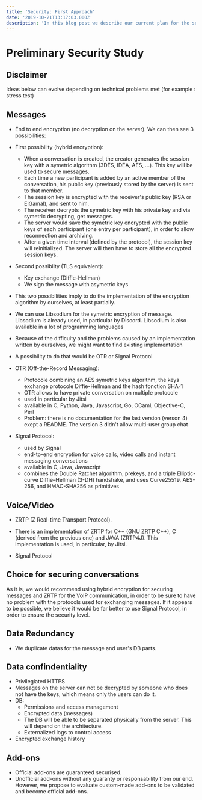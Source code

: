 ```yaml
---
title: 'Security: First Approach'
date: '2019-10-21T13:17:03.000Z'
description: 'In this blog post we describe our current plan for the security measures of the project, both physical and virtual.'
---
```


# Preliminary Security Study

## Disclaimer

Ideas below can evolve depending on technical problems met (for example : stress test)

## Messages

- End to end encryption (no decryption on the server). We can then see 3 possibilities:
- First possibility (hybrid encryption):
    * When a conversation is created, the creator generates the session key with a symetric algorithm (3DES, IDEA, AES, ...). This key will be used to secure messages.
    * Each time a new participant is added by an active member of the conversation, his public key (previously stored by the server) is sent to that member.
    * The session key is encrypted with the receiver's public key (RSA or ElGamal), and sent to him.
    * The receiver decrypts the symetric key with his private key and via symetric decrypting, get messages.
    * The server would save the symetric key encrypted with the public keys of each participant (one entry per participant), in order to allow reconnection and archiving.
    * After a given time interval (defined by the protocol), the session key will reinitialized. The server will then have to store all the encrypted session keys.

- Second possibilty (TLS equivalent):
    * Key exchange (Diffie-Hellman)
    * We sign the message with asymetric keys

- This two possibilities imply to do the implementation of the encryption algorithm by ourselves, at least partially.
- We can use Libsodium for the symetric encryption of message. Libsodium is already used, in particular by Discord. Libsodium is also available in a lot of programming languages

- Because of the difficulty and the problems caused by an implementation written by ourselves, we might want to find existing implementation
- A possibility to do that would be OTR or Signal Protocol

- OTR (Off-the-Record Messaging):
    * Protocole combining an AES symetric keys algorithm, the keys exchange protocole Diffie-Hellman and the hash fonction SHA-1
    * OTR allows to have private conversation on multiple protocole
    * used in particular by Jitsi
    * available in C, Python, Java, Javascript, Go, OCaml, Objective-C, Perl
    * Problem: there is no documentation for the last version (verson 4) exept a README. The version 3 didn't allow multi-user group chat

- Signal Protocol:
    * used by Signal
    * end-to-end encryption for voice calls, video calls and instant messaging conversations
    * available in C, Java, Javascript
    * combines the Double Ratchet algorithm, prekeys, and a triple Elliptic-curve Diffie–Hellman (3-DH) handshake, and uses Curve25519, AES-256, and HMAC-SHA256 as primitives

## Voice/Video

- ZRTP (Z Real-time Transport Protocol).
- There is an implementation of ZRTP for C++ (GNU ZRTP C++), C (derived from the previous one) and JAVA (ZRTP4J). This implementation is used, in particular, by Jitsi.

- Signal Protocol

## Choice for securing conversations

As it is, we would recommend using hybrid encryption for securing messages and ZRTP for the VoIP communication, in order to be sure to have no problem with the protocols used for exchanging messages.
If it appears to be possible, we believe it would be far better to use Signal Protocol, in order to ensure the security level.

## Data Redundancy

- We duplicate datas for the message and user's DB parts.

## Data confindentiality

- Privilegiated HTTPS
- Messages on the server can not be decrypted by someone who does not have the keys, which means only the users can do it.
- DB:
    * Permissions and access management
    * Encrypted data (messages)
    * The DB will be able to be separated physically from the server. This will depend on the architecture.
    * Externalized logs to control access
- Encrypted exchange history

## Add-ons

- Official add-ons are guaranteed securised.
- Unofficial add-ons without any guaranty or responsability from our end. However, we propose to evaluate custom-made add-ons to be validated and become official add-ons.
